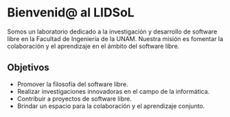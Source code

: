 # Bienvenid@ al LIDSoL

Somos un laboratorio dedicado a la investigación y desarrollo
 de software libre en la Facultad de Ingeniería de la UNAM.
 Nuestra misión es fomentar la colaboración y el aprendizaje
 en el ámbito del software libre.

## Objetivos

- Promover la filosofía del software libre.
- Realizar investigaciones innovadoras en el campo de la informática.
- Contribuir a proyectos de software libre.
- Brindar un espacio para la colaboración y el aprendizaje conjunto.
